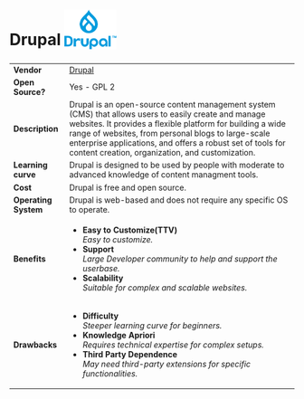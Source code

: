 # Drupal <sub><img src='drupallogo.png' height='70'></sub>
<table>
  <tr>
    <td><b>Vendor</td>
    <td><a href="https://www.drupal.org">Drupal</a></td>
  </tr>
  <tr>
    <td><b>Open Source?</td>
    <td>Yes - GPL 2</td>
  </tr>
  <tr>
    <td><b>Description</td>
    <td>Drupal is an open-source content management system (CMS) that allows users to easily create and manage websites. It provides a flexible platform for building a wide range of websites, from personal blogs to large-scale enterprise applications, and offers a robust set of tools for content creation, organization, and customization.</td>
  </tr> 
  <tr>
    <td><b>Learning curve</td>
    <td>Drupal is designed to be used by people with moderate to advanced knowledge of content managment tools.</td>
  </tr> 
  <tr>
    <td><b>Cost</td>
    <td>Drupal is free and open source.</td>
  </tr>
  <tr>
    <td><b>Operating System</td>
    <td>Drupal is web-based and does not require any specific OS to operate.</td>
  </tr> 
  <tr>
    <td><b>Benefits</td>
  <td>
    <ul>
      <li><b>Easy to Customize(TTV)</b><br><i>Easy to customize.</i></li>
      <li><b>Support</b><br><i>Large Developer community to help and support the userbase.</i></li>
	  <li><b>Scalability</b><br><i>Suitable for complex and scalable websites.</i></li> 
    </ul>
  </td>
</tr>
<tr>
  <td><b>Drawbacks</td>
  <td>
    <ul>
      <li><b>Difficulty</b><br><i>Steeper learning curve for beginners. </i></li>
      <li><b>Knowledge Apriori</b><br><i>Requires technical expertise for complex setups.</i></li>
      <li><b>Third Party Dependence</b><br><i>May need third-party extensions for specific functionalities.</i></li>
    </ul>
  </td> 
</tr>
</table>
